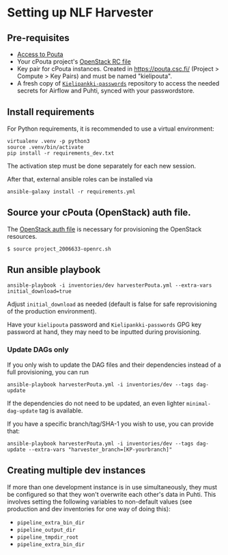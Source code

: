 # Setting up NLF Harvester

## Pre-requisites

- [Access to Pouta](https://docs.csc.fi/accounts/how-to-add-service-access-for-project/)
- Your cPouta project's [OpenStack RC file](https://docs.csc.fi/cloud/pouta/install-client/#configure-your-terminal-environment-for-openstack)
- Key pair for cPouta instances. Created in https://pouta.csc.fi/ (Project > Compute > Key Pairs) and must be named "kielipouta".
- A fresh copy of [`Kielipankki-passwords`](https://github.com/CSCfi/Kielipankki-passwords) repository to access the needed secrets for Airflow and Puhti, synced with your passwordstore.


## Install requirements
For Python requirements, it is recommended to use a virtual environment:
```
virtualenv .venv -p python3
source .venv/bin/activate
pip install -r requirements_dev.txt
```

The activation step must be done separately for each new session.

After that, external ansible roles can be installed via
```
ansible-galaxy install -r requirements.yml
```

## Source your cPouta (OpenStack) auth file.

The [OpenStack auth file](https://docs.csc.fi/#cloud/pouta/install-client/#configure-your-terminal-environment-for-openstack) is necessary for provisioning the OpenStack resources.

```
$ source project_2006633-openrc.sh
```

## Run ansible playbook

```
ansible-playbook -i inventories/dev harvesterPouta.yml --extra-vars initial_download=true
```

Adjust `initial_download` as needed (default is false for safe reprovisioning of the production environment).

Have your `kielipouta` password and `Kielipankki-passwords` GPG key password at hand, they may need to be inputted during provisioning.

### Update DAGs only

If you only wish to update the DAG files and their dependencies instead of a
full provisioning, you can run
```
ansible-playbook harvesterPouta.yml -i inventories/dev --tags dag-update
```
If the dependencies do not need to be updated, an even lighter
`minimal-dag-update` tag is available.


If you have a specific branch/tag/SHA-1 you wish to use, you can provide that:

```
ansible-playbook harvesterPouta.yml -i inventories/dev --tags dag-update --extra-vars "harvester_branch=[KP-yourbranch]"
```

## Creating multiple dev instances

If more than one development instance is in use simultaneously, they must be configured so that they won't overwrite each other's data in Puhti. This involves setting the following variables to non-default values (see production and dev inventories for one way of doing this):
- `pipeline_extra_bin_dir`
- `pipeline_output_dir`
- `pipeline_tmpdir_root`
- `pipeline_extra_bin_dir`
